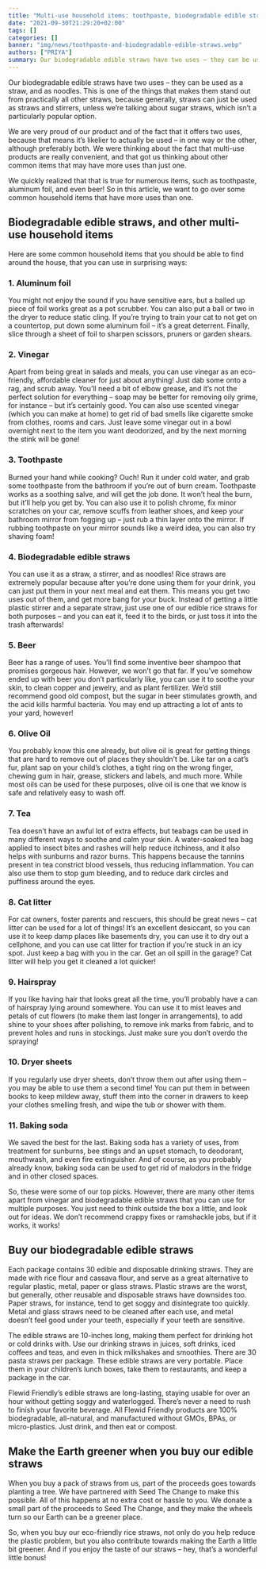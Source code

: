 ```yaml
---
title: "Multi-use household items: toothpaste, biodegradable edible straws, tea and more!"
date: "2021-09-30T21:29:20+02:00"
tags: []
categories: []
banner: "img/news/toothpaste-and-biodegradable-edible-straws.webp"
authors: ["PRIYA"]
summary: Our biodegradable edible straws have two uses – they can be used as a straw, and as noodles. This is one of the things that makes them stand out from practically all other straws, because generally, straws can just be used as straws and stirrers, unless we’re talking about sugar straws, which isn’t a particularly popular option.
---
```


Our biodegradable edible straws have two uses – they can be used as a straw, and as noodles. This is one of the things that makes them stand out from practically all other straws, because generally, straws can just be used as straws and stirrers, unless we’re talking about sugar straws, which isn’t a particularly popular option.

We are very proud of our product and of the fact that it offers two uses, because that means it’s likelier to actually be used – in one way or the other, although preferably both. We were thinking about the fact that multi-use products are really convenient, and that got us thinking about other common items that may have more uses than just one.

We quickly realized that that is true for numerous items, such as toothpaste, aluminum foil, and even beer! So in this article, we want to go over some common household items that have more uses than one.

## Biodegradable edible straws, and other multi-use household items

Here are some common household items that you should be able to find around the house, that you can use in surprising ways:

### 1. Aluminum foil

You might not enjoy the sound if you have sensitive ears, but a balled up piece of foil works great as a pot scrubber. You can also put a ball or two in the dryer to reduce static cling. If you’re trying to train your cat to not get on a countertop, put down some aluminum foil – it’s a great deterrent. Finally, slice through a sheet of foil to sharpen scissors, pruners or garden shears.

### 2. Vinegar

Apart from being great in salads and meals, you can use vinegar as an eco-friendly, affordable cleaner for just about anything! Just dab some onto a rag, and scrub away. You’ll need a bit of elbow grease, and it’s not the perfect solution for everything – soap may be better for removing oily grime, for instance – but it’s certainly good. You can also use scented vinegar (which you can make at home) to get rid of bad smells like cigarette smoke from clothes, rooms and cars. Just leave some vinegar out in a bowl overnight next to the item you want deodorized, and by the next morning the stink will be gone!

### 3. Toothpaste

Burned your hand while cooking? Ouch! Run it under cold water, and grab some toothpaste from the bathroom if you’re out of burn cream. Toothpaste works as a soothing salve, and will get the job done. It won’t heal the burn, but it’ll help you get by. You can also use it to polish chrome, fix minor scratches on your car, remove scuffs from leather shoes, and keep your bathroom mirror from fogging up – just rub a thin layer onto the mirror. If rubbing toothpaste on your mirror sounds like a weird idea, you can also try shaving foam!

### 4. Biodegradable edible straws

You can use it as a straw, a stirrer, and as noodles! Rice straws are extremely popular because after you’re done using them for your drink, you can just put them in your next meal and eat them. This means you get two uses out of them, and get more bang for your buck. Instead of getting a little plastic stirrer and a separate straw, just use one of our edible rice straws for both purposes – and you can eat it, feed it to the birds, or just toss it into the trash afterwards!

### 5. Beer

Beer has a range of uses. You’ll find some inventive beer shampoo that promises gorgeous hair. However, we won’t go that far. If you’ve somehow ended up with beer you don’t particularly like, you can use it to soothe your skin, to clean copper and jewelry, and as plant fertilizer. We’d still recommend good old compost, but the sugar in beer stimulates growth, and the acid kills harmful bacteria. You may end up attracting a lot of ants to your yard, however!

### 6. Olive Oil

You probably know this one already, but olive oil is great for getting things that are hard to remove out of places they shouldn’t be. Like tar on a cat’s fur, plant sap on your child’s clothes, a tight ring on the wrong finger, chewing gum in hair, grease, stickers and labels, and much more. While most oils can be used for these purposes, olive oil is one that we know is safe and relatively easy to wash off.

### 7. Tea

Tea doesn’t have an awful lot of extra effects, but teabags can be used in many different ways to soothe and calm your skin. A water-soaked tea bag applied to insect bites and rashes will help reduce itchiness, and it also helps with sunburns and razor burns. This happens because the tannins present in tea constrict blood vessels, thus reducing inflammation. You can also use them to stop gum bleeding, and to reduce dark circles and puffiness around the eyes.

### 8. Cat litter

For cat owners, foster parents and rescuers, this should be great news – cat litter can be used for a lot of things! It’s an excellent desiccant, so you can use it to keep damp places like basements dry, you can use it to dry out a cellphone, and you can use cat litter for traction if you’re stuck in an icy spot. Just keep a bag with you in the car. Get an oil spill in the garage? Cat litter will help you get it cleaned a lot quicker!

### 9. Hairspray

If you like having hair that looks great all the time, you’ll probably have a can of hairspray lying around somewhere. You can use it to mist leaves and petals of cut flowers (to make them last longer in arrangements), to add shine to your shoes after polishing, to remove ink marks from fabric, and to prevent holes and runs in stockings. Just make sure you don’t overdo the spraying!

### 10. Dryer sheets

If you regularly use dryer sheets, don’t throw them out after using them – you may be able to use them a second time! You can put them in between books to keep mildew away, stuff them into the corner in drawers to keep your clothes smelling fresh, and wipe the tub or shower with them.

### 11. Baking soda

We saved the best for the last. Baking soda has a variety of uses, from treatment for sunburns, bee stings and an upset stomach, to deodorant, mouthwash, and even fire extinguisher. And of course, as you probably already know, baking soda can be used to get rid of malodors in the fridge and in other closed spaces.

So, these were some of our top picks. However, there are many other items apart from vinegar and biodegradable edible straws that you can use for multiple purposes. You just need to think outside the box a little, and look out for ideas. We don’t recommend crappy fixes or ramshackle jobs, but if it works, it works!

## Buy our biodegradable edible straws

Each package contains 30 edible and disposable drinking straws. They are made with rice flour and cassava flour, and serve as a great alternative to regular plastic, metal, paper or glass straws. Plastic straws are the worst, but generally, other reusable and disposable straws have downsides too. Paper straws, for instance, tend to get soggy and disintegrate too quickly. Metal and glass straws need to be cleaned after each use, and metal doesn’t feel good under your teeth, especially if your teeth are sensitive.

The edible straws are 10-inches long, making them perfect for drinking hot or cold drinks with. Use our drinking straws in juices, soft drinks, iced coffees and teas, and even in thick milkshakes and smoothies. There are 30 pasta straws per package. These edible straws are very portable. Place them in your children’s lunch boxes, take them to restaurants, and keep a package in the car.

Flewid Friendly’s edible straws are long-lasting, staying usable for over an hour without getting soggy and waterlogged. There’s never a need to rush to finish your favorite beverage. All Flewid Friendly products are 100% biodegradable, all-natural, and manufactured without GMOs, BPAs, or micro-plastics. Just drink, and then eat or compost.

## Make the Earth greener when you buy our edible straws

When you buy a pack of straws from us, part of the proceeds goes towards planting a tree. We have partnered with Seed The Change to make this possible. All of this happens at no extra cost or hassle to you. We donate a small part of the proceeds to Seed The Change, and they make the wheels turn so our Earth can be a greener place.

So, when you buy our eco-friendly rice straws, not only do you help reduce the plastic problem, but you also contribute towards making the Earth a little bit greener. And if you enjoy the taste of our straws – hey, that’s a wonderful little bonus!
